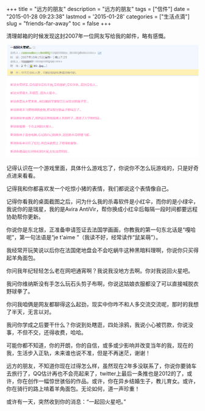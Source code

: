 +++
title = "远方的朋友"
description = "远方的朋友"
tags = ["信件"]
date = "2015-01-28 09:23:38"
lastmod = '2015-01-28'
categories = ["生活点滴"]
slug = "friends-far-away"
toc = false
+++

清理邮箱的时候发现这封2007年一位网友写给我的邮件，略有感慨。

![信件](letter.png "信件")

记得认识在一个游戏里面，具体什么游戏忘了，你说你不怎么玩游戏的，只是好奇点进来看看。

记得我和你都喜欢发一个吃惊小猪的表情，我们都说这个表情像自己。

记得你看我的桌面截图之后，问为什么我的杀毒软件是小红伞，而你的是小绿伞，我说你的是瑞星，我的是Avira AntiVir，帮你换成小红伞后每隔一段时间都要远程协助帮你更新。

你说你是东北银，正准备申请签证去法国学画画，你教我的第一句东北话是“嘎哈呢”，第一句法语是“je t'aime ”（我读不好，经常读作“鼠呆萌”）。

我经常开玩笑说以后你在法国佬地盘会不会吃蜗牛这种黑暗料理啊，你说你只买得起羊角面包。

你问我年纪轻轻怎么老在网吧通宵啊？我说我没地方去啊。你对我说回火星吧。

我问你维纳斯没有手怎么玩石头剪子布啊，你说这姑娘衣服都没了可以直接喊脱衣野球拳了。

你问我咱俩是网友都聊得这么起劲，现实中你咋不和人多交流交流呢，那时的我想了半天，无言以对。

我问你学成之后要干什么？你说到处瞎逛，四处涂鸦，我说小心被罚款，你说没事，不但不交，还得收费，哈哈。

可能你都不知道，你的开朗，你的自信，或多或少影响并改变当年的我，现在的我，生活步入正轨，未来谁也说不准，但是不再迷茫，谢谢！

远方的朋友，不知道你现在过得怎么样，虽然现在2年多没联系了，你说你要骑车去旅行了，QQ估计再也不会亮起来了，twitter上最后一条推也是2012的了，或许，你在创作一幅惊世骇俗的作品。或许，你在异乡结婚生子，教儿育女。或许，你在骑行的路上啃着羊角面包。无论如何，道一声珍重！

或许有一天，突然收到你的消息：“一起回火星吧。”
